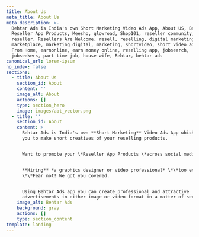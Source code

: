 ```yaml
---
title: About Us
meta_title: About Us
meta_description: >-
  Behtar Ads is India's own Short Marketing Video Ads App, About US, Behtar Ads,
  Reseller App Products, Meesho, glowroad, Shop101, reseller community,
  reseller, Resellers Are Welcome, resell, reselling, digital marketing,
  marketplace, marketing digital, marketing, shortvideo, short video ads, Earn
  From Home, earnonline, earn money online, reselling app, jobsearch,
  jobseekers, part time job, house wife, Behtar, behtar ads
canonical_url: lorem-ipsum
no_index: false
sections:
  - title: About Us
    section_id: About
    content: ''
    image_alt: About
    actions: []
    type: section_hero
    image: images/abt_vector.png
  - title: ''
    section_id: About
    content: >
      Behtar Ads is India's own **Short Marketing** Video Ads App which can help
      you to make short creatives of your reselling products.


      Want to promote your \*Reseller App Products \*across social media?


      **Hiring** *a graphics designer or video professional* \*\*too expensive?
      \*\*Fear not! We got you covered.


      Using Behtar Ads app you can create professional and attractive
      advertisements in either image or video format in a matter of seconds!
    image_alt: Behtar Ads
    background: gray
    actions: []
    type: section_content
template: landing
---
```

